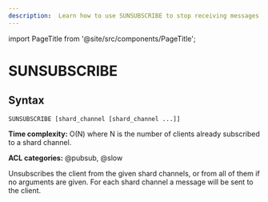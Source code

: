 ```yaml
---
description:  Learn how to use SUNSUBSCRIBE to stop receiving messages published on specific channels in your Pub/Sub setup.
---
```

import PageTitle from '@site/src/components/PageTitle';

# SUNSUBSCRIBE

<PageTitle title="SUNSUBSCRIBE Command (Documentation) | Dragonfly" />

## Syntax

    SUNSUBSCRIBE [shard_channel [shard_channel ...]]

**Time complexity:** O(N) where N is the number of clients already subscribed to a shard channel.

**ACL categories:** @pubsub, @slow

Unsubscribes the client from the given shard channels, or from all of them if no arguments are given.
For each shard channel a message will be sent to the client.
